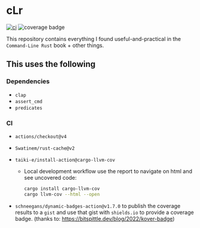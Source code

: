 # cLr

[![ci](https://github.com/martelinho-de-ouro/clr/actions/workflows/ci.yml/badge.svg)](https://github.com/martelinho-de-ouro/clr/actions/workflows/ci.yml)
![coverage badge](https://img.shields.io/endpoint?url=https://gist.githubusercontent.com/helio-frota/d86fe4168b61872f7e63d85ce3c9fea6/raw/cov.json)

This repository contains everything I found useful-and-practical in the
`Command-Line Rust` book + other things.

## This uses the following

### Dependencies

* `clap`
* `assert_cmd`
* `predicates`

### CI

* `actions/checkout@v4`
* `Swatinem/rust-cache@v2`
* `taiki-e/install-action@cargo-llvm-cov`
  * Local development workflow use the report to navigate on html and see uncovered code:

    ```sh
    cargo install cargo-llvm-cov
    cargo llvm-cov --html --open
    ```

* `schneegans/dynamic-badges-action@v1.7.0` to publish the coverage results to a `gist` and use that gist with `shields.io` to provide a coverage badge. (thanks to: <https://bitspittle.dev/blog/2022/kover-badge>)

